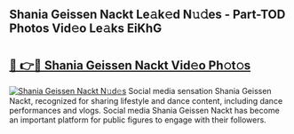 ## Shania Geissen Nackt Le𝚊k𝚎d N𝚞𝚍es - Part-TOD Photos Vid𝚎o Le𝚊ks EiKhG

# <h2><a href="http://fb00pv.evod.top/?m=Shania+Geissen+Nackt">🔗 👉🔴 Shania Geissen Nackt Vid𝚎o Ph𝚘t𝚘s</a></h2>

[![Shania Geissen Nackt N𝚞d𝚎s](https://i.imgur.com/8V9OHl7.gif)](http://fb00pv.evod.top/?m=Shania+Geissen+Nackt)
Social media sensation Shania Geissen Nackt, recognized for sharing lifestyle and dance content, including dance performances and vlogs. Social media Shania Geissen Nackt has become an important platform for public figures to engage with their followers. 
